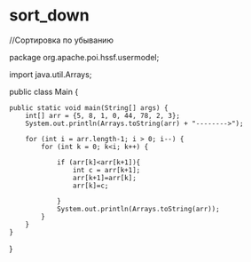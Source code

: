 # sort_down
//Сортировка по убыванию

package org.apache.poi.hssf.usermodel;

import java.util.Arrays;


public class Main {

    public static void main(String[] args) {
        int[] arr = {5, 8, 1, 0, 44, 78, 2, 3};
        System.out.println(Arrays.toString(arr) + "-------->");

        for (int i = arr.length-1; i > 0; i--) {
            for (int k = 0; k<i; k++) {

                if (arr[k]<arr[k+1]){
                    int c = arr[k+1];
                    arr[k+1]=arr[k];
                    arr[k]=c;

                }
                System.out.println(Arrays.toString(arr));
            }
        }
    }
}
